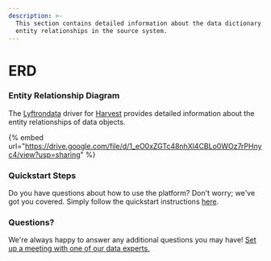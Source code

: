 ```yaml
---
description: >-
  This section contains detailed information about the data dictionary, and
  entity relationships in the source system.
---
```


# ERD

### Entity Relationship Diagram

The [Lyftrondata](https://www.lyftrondata.com/) driver for [Harvest](https://www.lyftrondata.com/integration/sales-analytics/harvest//) provides detailed information about the entity relationships of data objects.

{% embed url="https://drive.google.com/file/d/1_eO0xZGTc48nhXl4CBLo0WOz7rPHnyc4/view?usp=sharing" %}

### Quickstart Steps

Do you have questions about how to use the platform? Don't worry; we've got you covered. Simply follow the quickstart instructions [here](../README.md).

### Questions? <a href="#questions" id="questions"></a>

We're always happy to answer any additional questions you may have! [Set up a meeting with one of our data experts.](https://www.lyftrondata.com/book-a-meeting/)

